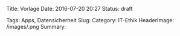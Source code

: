 Title: Vorlage
Date: 2016-07-20 20:27
Status: draft
<!-- Status: published -->
Tags: Apps, Datensicherheit
Slug:
Category: IT-Ethik
HeaderImage: /images/.png
Summary:

